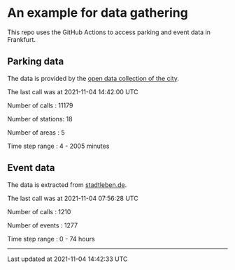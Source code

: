 # An example for data gathering

This repo uses the GitHub Actions to access parking and event data in Frankfurt.

## Parking data
The data is provided by the [open data collection of the city](https://www.offenedaten.frankfurt.de/).

The last call was at 2021-11-04 14:42:00 UTC

Number of calls   : 11179

Number of stations:    18

Number of areas   :     5

Time step range   :     4 -  2005 minutes


## Event data
The data is extracted from [stadtleben.de](https://stadtleben.de/frankfurt/).

The last call was at 2021-11-04 07:56:28 UTC

Number of calls   : 1210

Number of events  : 1277

Time step range   :    0 -   74 hours


----

Last updated at 2021-11-04 14:42:33 UTC
